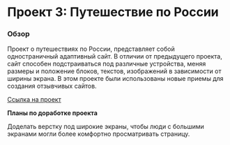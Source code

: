 # Проект 3: Путешествие по России

### Обзор

Проект о путешествиях по России, представляет собой одностраничный адаптивный сайт.
В отличии от предыдущего проекта, сайт способен подстраиваться под различные устройства,
меняя размеры и положение блоков, текстов, изображений в зависимости от ширины экрана.
В этом проекте были использованы новые приемы для создания отзывчивых сайтов.

[Ссылка на проект](https://aarolin.github.io/russian-travel/index.html)

**Планы по доработке проекта**

Доделать верстку под широкие экраны, чтобы люди с большими экранами могли более комфортно
просматривать страницу.
